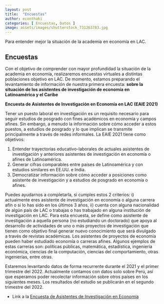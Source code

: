 ```yaml
---
layout: post
title:  "Encuestas"
author: econthaki
categories: [ Encuestas, Datos ]
image: assets/images/shutterstock_731263783.jpg
---
```


Para entender mejor la situación de la academia en economía en LAC.

## Encuestas

Con el objetivo de comprender con mayor profundidad la situación de la academia en economía, realizaremos encuestas virtuales a distintas poblaciones objetivo en LAC. De momento, estamos preparando el levantamiento de información de nuestra primera encuesta: **sobre la situación de los asistentes de investigación de economía en Latinoamérica y el Caribe**

**Encuesta de Asistentes de Investigación en Economía en LAC (EAIE 2021)**

Tener un puesto laboral en investigación es un requisito necesario para seguir estudios de posgrado con fines académicos en economía y campos afines. Sin embargo, a menudo la información sobre cómo acceder a estos puestos, a estudios de posgrado y lo que implican se transmite principalmente a través de redes informales. La EAIE 2021 tiene como objetivos: 
1. Entender trayectorias educativo-laborales de actuales asistentes de investigación y anteriores asistentes de investigación en economía o afines de Latinoamérica.
2. Generar cifras comparables entre países de Latinoamérica y con estudios similares en EE.UU. e India.
3. Democratizar información sobre cómo acceder a posiciones como asistente de investigación y a estudios de posgrado en economía o afines.

Puedes ayudarnos a completarla, si cumples estos 2 criterios: i) actualmente eres asistente de investigación en economía o alguna carrera afín o si lo has sido en los últimos 3 años, ii) cuenta con alguna nacionalidad de algún país de LAC o trabajas o has trabajado en alguna institución de investigación en LAC.  Para esta encuesta, se define como asistente de investigación a aquella persona (no estudiando un doctorado) que apoya al desarrollo de actividades de uno o más proyectos de investigación que tienen como objetivo final generar nuevo conocimiento que será divulgado a través de revistas académicas. Los asistentes de proyectos de economía pueden haber estudiado economía o carreras afines. Algunos ejemplos de estas carreras son: políticas públicas, matemática, estadística, ingeniería económica, ciencias de la computación, ciencias del comportamiento, otras ingenierías, entre otras.

Estaremos levantando datos de forma recurrente durante el 2021 y el primer trimestre del 2022. Actualmente contamos con datos solo sobre Perú, así que esperamos poder recolectar información sobre otros países en los siguientes meses. Los resultados del estudio se publicarán en el segundo trimestre del 2022.

- Link a la [Encuesta de Asistentes de Investigación en Economía][EAIE]

[EAIE]:   https://econthaki.surveycto.com/collect/eaie_2021?caseid=
